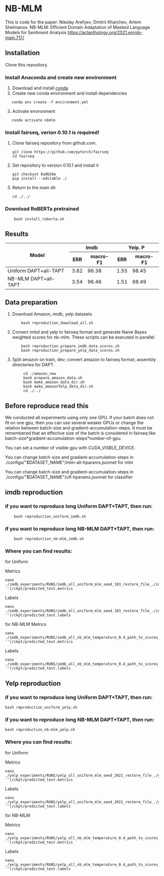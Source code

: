 # NB-MLM

This is code for the paper:
Nikolay Arefyev, Dmitrii Kharchev, Artem Shelmanov. NB-MLM: Efficient Domain Adaptation of Masked Language Models for Sentiment Analysis
https://aclanthology.org/2021.emnlp-main.717/

## Installation
Clone this repository.

### Install Anaconda and create new environment
1. Download and install [conda](https://conda.io/docs/user-guide/install/download.html)
2. Create new conda environment and install dependencies
```shell script
   conda env create -f environment.yml
```
3. Activate environment
```shell script
   conda activate nbmlm
```

### Install fairseq, verion 0.10.1 is required!
1. Clone fairseq repository from github.com.
    ```shell script
    git clone https://github.com/pytorch/fairseq
    cd fairseq
    ```
2. Set repository to version 0.10.1 and install it
    ```shell script
    git checkout 8a0b56e    
    pip install --editable ./
    ```
3. Return to the main dir
     ```shell script
    cd ./../
     ```

### Download RoBERTa pretrained
```shell script
    bash install_roberta.sh
```



## Results

<table>
    <thead>
        <tr>
            <th rowspan=2><b>Model</b></th>
            <th colspan=2><b>Imdb</b></th>
            <th colspan=2><b>Yelp. P</b></th>
        </tr>
        <tr>
            <th>ERR</th>
            <th>macro-F1</th>
            <th>ERR</th>
            <th>macro-F1</th>
        </tr>
    </thead>
    <tbody>
        <tr>
            <td>Uniform DAPT+all-TAPT</td>
            <td>3.62</td>
            <td>96.38</td>
            <td>1.55</td>
            <td>98.45</td>
        </tr>
        <tr>
            <td>NB-MLM DAPT+all-TAPT</td>
            <td>3.54</td>
            <td>96.46</td>
            <td>1.51</td>
            <td>98.49</td>
        </tr>
    </tbody>     
</table>


## Data preparation


1. Download Amazon, imdb, yelp datasets

    ```shell script
        bash reproduction_download_all.sh
    ```

2. Convert imbd and yelp to fairseq format and generate Naive Bayes weighted scores for nb-mlm. These scripts can be executed in parallel

    ```shell script
        bash reproduction_prepare_imdb_data_scores.sh
        bash reproduction_prepare_yelp_data_scores.sh
    ```
3. Split amazon on train, dev; convert amazon to fairseq format; assembly directories for DAPT.
   ```shell script
        cd ./amazon_new
        bash prepare_amazon_data.sh
        bash make_amazon_data_dir.sh
        bash make_amazonYelp_data_dir.sh
        cd ./../
    ```

## Before reproduce read this

We conducted all experiments using only one GPU. If your batch does not fit on one gpu, then you can use several weaker GPUs or change the relation between batch-size and gradient-accumulation-steps.
It must be remembered that an effective size of the batch is considered in fairseq like batch-size\*gradient-accumulation-steps\*number-of-gpu.

You can set a number of visible gpu with CUDA_VISBLE_DEVICE.

You can change batch-size and gradient-accumulation-steps in ./configs/"$DATASET_NAME"/mlm-all-hparams.jsonnet for mlm

You can change batch-size and gradient-accumulation-steps in ./configs/"$DATASET_NAME"/clf-hparams.jsonnet for classifier

## imdb reproduction

### if you want to reproduce long Uniform DAPT+TAPT, then run:

```shell script
    bash reproduction_uniform_imdb.sh
```

### if you want to reproduce long NB-MLM DAPT+TAPT, then run:

```shell script
    bash reproduction_nb-mlm_imdb.sh
```

### Where you can find results:

for Uniform

Metrics
```shell script
nano ./imdb_experiments/RUNS/imdb_all_uniform_mlm_seed_103_restore_file_./imdb_clf_tune_ckpt_('90', '')/ckpt/predicted_test.metrics
```
Labels
```shell script
nano ./imdb_experiments/RUNS/imdb_all_uniform_mlm_seed_103_restore_file_./imdb_clf_tune_ckpt_('90', '')/ckpt/predicted_test.labels
```

for NB-MLM
Metrics
```shell script
nano ./imdb_experiments/RUNS/imdb_all_nb_mlm_temperature_0.4_path_to_scores_m_50_seed_101_restore_file_./imdb_clf_tune_ckpt_('90', '')/ckpt/predicted_test.metrics
```
Labels
```shell script
nano ./imdb_experiments/RUNS/imdb_all_nb_mlm_temperature_0.4_path_to_scores_m_50_seed_101_restore_file_./imdb_clf_tune_ckpt_('90', '')/ckpt/predicted_test.labels
```


## Yelp reproduction

### if you want to reproduce long Uniform DAPT+TAPT, then run:

```shell script
bash reproduction_uniform_yelp.sh
```

### if you want to reproduce long NB-MLM DAPT+TAPT, then run:

```shell script
bash reproduction_nb-mlm_yelp.sh
```


### Where you can find results:

for Uniform

Metrics
```shell script
nano ./yelp_experiments/RUNS/yelp_all_uniform_mlm_seed_2021_restore_file_./yelp_clf_tune_ckpt_('27', '')/ckpt/predicted_test.metrics
```
Labels
```shell script
nano ./yelp_experiments/RUNS/yelp_all_uniform_mlm_seed_2021_restore_file_./yelp_clf_tune_ckpt_('27', '')/ckpt/predicted_test.labels
```

for NB-MLM

Metrics
```shell script
nano ./yelp_experiments/RUNS/yelp_all_nb_mlm_temperature_0.4_path_to_scores_m_50_seed_2020_restore_file_./yelp_clf_tune_ckpt_('27', '')/ckpt/predicted_test.metrics
```
Labels
```shell script
nano ./yelp_experiments/RUNS/yelp_all_nb_mlm_temperature_0.4_path_to_scores_m_50_seed_2020_restore_file_./yelp_clf_tune_ckpt_('27', '')/ckpt/predicted_test.labels
```




